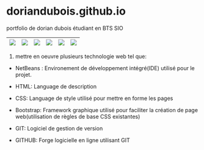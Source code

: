 # doriandubois.github.io
portfolio de dorian dubois étudiant en BTS SIO


|![](https://github.com/Xziknight/doriandubois.github.io/blob/main/NetBeans%20icone%20(Personnalis%C3%A9).png)| ![](https://github.com/Xziknight/doriandubois.github.io/blob/main/HTML5_icon-icons.com_67090%20(Personnalis%C3%A9).png)|![](https://github.com/Xziknight/doriandubois.github.io/blob/main/CSS%20icone%20(Personnalis%C3%A9).png)|![](https://github.com/Xziknight/doriandubois.github.io/blob/main/bootstrap%20(Personnalis%C3%A9).png)|![](https://github.com/Xziknight/doriandubois.github.io/blob/main/git%20icone%20(Personnalis%C3%A9).png)|![](https://github.com/Xziknight/doriandubois.github.io/blob/main/github%20icone%20(Personnalis%C3%A9).png)|
| ------ | ------ | ------ | ------ | ------ | ------ |

1) mettre en oeuvre plusieurs technologie web tel que:

- NetBeans : Environement de développement intégré(IDE) utilisé pour le projet.

- HTML: Language de description

- CSS: Language de style utilisé pour mettre en forme les pages

- Bootstrap: Framework graphique utilisé pour faciliter la création de page web(utilisation de règles de base CSS existantes)

- GIT: Logiciel de gestion de version 

- GITHUB: Forge logicielle en ligne utilisant GIT
